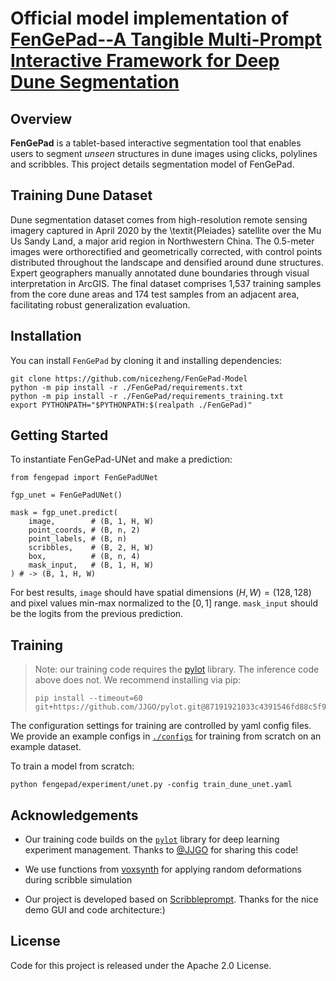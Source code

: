 # Official model implementation of [FenGePad--A Tangible Multi-Prompt Interactive Framework for Deep Dune Segmentation]()
## Overview

**FenGePad** is a tablet-based interactive segmentation tool that enables users to segment *unseen* structures in dune images using clicks, polylines and scribbles. This project details segmentation model of FenGePad.

## Training Dune Dataset
Dune segmentation dataset comes from high-resolution remote sensing imagery captured in April 2020 by the \textit{Pleiades} satellite over the Mu Us Sandy Land, a major arid region in Northwestern China. The 0.5-meter images were orthorectified and geometrically corrected, with control points distributed throughout the landscape and densified around dune structures. Expert geographers manually annotated dune boundaries through visual interpretation in ArcGIS. The final dataset comprises 1,537 training samples from the core dune areas and 174 test samples from an adjacent area, facilitating robust generalization evaluation.

## Installation

You can install `FenGePad` by cloning it and installing dependencies:
```
git clone https://github.com/nicezheng/FenGePad-Model
python -m pip install -r ./FenGePad/requirements.txt
python -m pip install -r ./FenGePad/requirements_training.txt
export PYTHONPATH="$PYTHONPATH:$(realpath ./FenGePad)"
```

## Getting Started
To instantiate FenGePad-UNet and make a prediction:
```
from fengepad import FenGePadUNet

fgp_unet = FenGePadUNet()

mask = fgp_unet.predict(
    image,        # (B, 1, H, W) 
    point_coords, # (B, n, 2)
    point_labels, # (B, n)
    scribbles,    # (B, 2, H, W)
    box,          # (B, n, 4)
    mask_input,   # (B, 1, H, W)
) # -> (B, 1, H, W) 
```

For best results, `image` should have spatial dimensions $(H,W) = (128,128)$ and pixel values min-max normalized to the $[0,1]$ range. `mask_input` should be the logits from the previous prediction.

## Training

>Note: our training code requires the [pylot](https://github.com/JJGO/pylot) library. The inference code above does not.  We recommend installing via pip:
>```
>pip install --timeout=60 git+https://github.com/JJGO/pylot.git@87191921033c4391546fd88c5f963ccab7597995
>```

The configuration settings for training are controlled by yaml config files. We provide an example configs in [`./configs`](https://github.com/nicezheng/FenGePad-Model/configs) for training from scratch on an example dataset.

To train a model from scratch:
```
python fengepad/experiment/unet.py -config train_dune_unet.yaml 
```


## Acknowledgements

* Our training code builds on the [`pylot`](https://github.com/JJGO/pylot) library for deep learning experiment management. Thanks to [@JJGO](https://github.com/JJGO) for sharing this code! 

* We use functions from [voxsynth](https://github.com/dalcalab/voxynth) for applying random deformations during scribble simulation 

* Our project is developed based on [Scribbleprompt](https://github.com/halleewong/ScribblePrompt/). Thanks for the nice demo GUI and code architecture:)


## License

Code for this project is released under the Apache 2.0 License.




